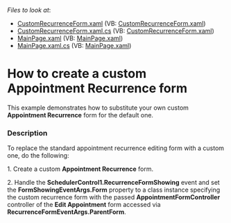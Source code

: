 <!-- default file list -->
*Files to look at*:

* [CustomRecurrenceForm.xaml](./CS/SilverlightApplication1/CustomRecurrenceForm.xaml) (VB: [CustomRecurrenceForm.xaml](./VB/SilverlightApplication1/CustomRecurrenceForm.xaml))
* [CustomRecurrenceForm.xaml.cs](./CS/SilverlightApplication1/CustomRecurrenceForm.xaml.cs) (VB: [CustomRecurrenceForm.xaml](./VB/SilverlightApplication1/CustomRecurrenceForm.xaml))
* [MainPage.xaml](./CS/SilverlightApplication1/MainPage.xaml) (VB: [MainPage.xaml](./VB/SilverlightApplication1/MainPage.xaml))
* [MainPage.xaml.cs](./CS/SilverlightApplication1/MainPage.xaml.cs) (VB: [MainPage.xaml](./VB/SilverlightApplication1/MainPage.xaml))
<!-- default file list end -->
# How to create a custom Appointment Recurrence form


<p>This example demonstrates how to substitute your own custom <strong>Appointment Recurrence</strong> form for the default one.</p>


<h3>Description</h3>

<p>To replace the standard appointment recurrence editing form with a custom one, do the following:</p>
<p>1. Create a custom <strong>Appointment Recurrence</strong> form.</p>
<p>2. Handle the <strong>SchedulerControl1.RecurrenceFormShowing</strong> event and set the <strong>FormShowingEventArgs.Form</strong> property to a class instance specifying the custom recurrence form with the passed <strong>AppointmentFormController</strong> controller of the <strong>Edit Appointment</strong> form accessed via <strong>RecurrenceFormEventArgs.ParentForm</strong>.</p>

<br/>


